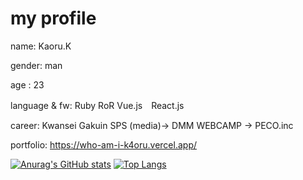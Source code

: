 # my profile 
 name: Kaoru.K
 
 gender: man

 age : 23

 language & fw: Ruby RoR Vue.js　React.js

 career: Kwansei Gakuin SPS (media)→ DMM WEBCAMP → PECO.inc
 
 portfolio: https://who-am-i-k4oru.vercel.app/



 [![Anurag's GitHub stats](https://github-readme-stats.vercel.app/api?username=kaoru-kk&count_private=true&theme=tokyonight)](https://github.com/anuraghazra/github-readme-stats)
 [![Top Langs](https://github-readme-stats.vercel.app/api/top-langs/?username=kaoru-kk&layout=compact)](https://github.com/anuraghazra/github-readme-stats)
